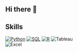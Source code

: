 ## Hi there 👋


## Skills
[![Python](https://img.shields.io/badge/Python-green?style=flat&logo=python&labelColor=black&color=yellow)]()
[![SQL](https://img.shields.io/badge/SQL-orange?style=flat&logo=mysql&labelColor=black&color=orange)]()
[![R](https://img.shields.io/badge/R-blue?style=flat&logo=r&labelColor=black&color=blue)]()
![Tableau](https://img.shields.io/badge/Tableau-red?style=flat&logo=Tableau&labelColor=black&color=red)</br>
![Excel](https://img.shields.io/badge/Excel-green?style=flat&logo=microsoft&labelColor=black&color=green)</br>
